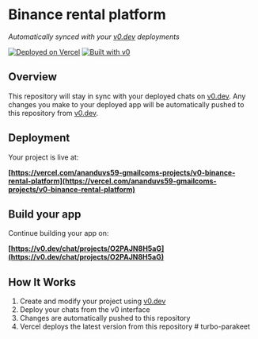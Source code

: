 # Binance rental platform

*Automatically synced with your [v0.dev](https://v0.dev) deployments*

[![Deployed on Vercel](https://img.shields.io/badge/Deployed%20on-Vercel-black?style=for-the-badge&logo=vercel)](https://vercel.com/ananduvs59-gmailcoms-projects/v0-binance-rental-platform)
[![Built with v0](https://img.shields.io/badge/Built%20with-v0.dev-black?style=for-the-badge)](https://v0.dev/chat/projects/O2PAJN8H5aG)

## Overview

This repository will stay in sync with your deployed chats on [v0.dev](https://v0.dev).
Any changes you make to your deployed app will be automatically pushed to this repository from [v0.dev](https://v0.dev).

## Deployment

Your project is live at:

**[https://vercel.com/ananduvs59-gmailcoms-projects/v0-binance-rental-platform](https://vercel.com/ananduvs59-gmailcoms-projects/v0-binance-rental-platform)**

## Build your app

Continue building your app on:

**[https://v0.dev/chat/projects/O2PAJN8H5aG](https://v0.dev/chat/projects/O2PAJN8H5aG)**

## How It Works

1. Create and modify your project using [v0.dev](https://v0.dev)
2. Deploy your chats from the v0 interface
3. Changes are automatically pushed to this repository
4. Vercel deploys the latest version from this repository
#   t u r b o - p a r a k e e t  
 